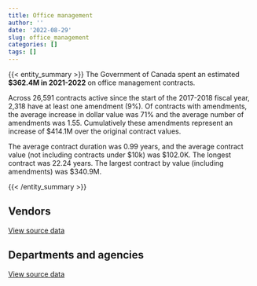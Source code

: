 ```yaml
---
title: Office management
author: ''
date: '2022-08-29'
slug: office_management
categories: []
tags: []
---
```


<script src="/rmarkdown-libs/htmlwidgets/htmlwidgets.js"></script>
<link href="/rmarkdown-libs/datatables-css/datatables-crosstalk.css" rel="stylesheet" />
<script src="/rmarkdown-libs/datatables-binding/datatables.js"></script>
<script src="/rmarkdown-libs/jquery/jquery-3.6.0.min.js"></script>
<link href="/rmarkdown-libs/dt-core-bootstrap/css/dataTables.bootstrap.min.css" rel="stylesheet" />
<link href="/rmarkdown-libs/dt-core-bootstrap/css/dataTables.bootstrap.extra.css" rel="stylesheet" />
<script src="/rmarkdown-libs/dt-core-bootstrap/js/jquery.dataTables.min.js"></script>
<script src="/rmarkdown-libs/dt-core-bootstrap/js/dataTables.bootstrap.min.js"></script>
<link href="/rmarkdown-libs/crosstalk/css/crosstalk.min.css" rel="stylesheet" />
<script src="/rmarkdown-libs/crosstalk/js/crosstalk.min.js"></script>
<script src="/rmarkdown-libs/htmlwidgets/htmlwidgets.js"></script>
<link href="/rmarkdown-libs/datatables-css/datatables-crosstalk.css" rel="stylesheet" />
<script src="/rmarkdown-libs/datatables-binding/datatables.js"></script>
<script src="/rmarkdown-libs/jquery/jquery-3.6.0.min.js"></script>
<link href="/rmarkdown-libs/dt-core-bootstrap/css/dataTables.bootstrap.min.css" rel="stylesheet" />
<link href="/rmarkdown-libs/dt-core-bootstrap/css/dataTables.bootstrap.extra.css" rel="stylesheet" />
<script src="/rmarkdown-libs/dt-core-bootstrap/js/jquery.dataTables.min.js"></script>
<script src="/rmarkdown-libs/dt-core-bootstrap/js/dataTables.bootstrap.min.js"></script>
<link href="/rmarkdown-libs/crosstalk/css/crosstalk.min.css" rel="stylesheet" />
<script src="/rmarkdown-libs/crosstalk/js/crosstalk.min.js"></script>

{{< entity_summary >}}
The Government of Canada spent an estimated **\$362.4M in 2021-2022** on office management contracts.

Across 26,591 contracts active since the start of the 2017-2018 fiscal year, 2,318 have at least one amendment (9%). Of contracts with amendments, the average increase in dollar value was 71% and the average number of amendments was 1.55. Cumulatively these amendments represent an increase of \$414.1M over the original contract values.

The average contract duration was 0.99 years, and the average contract value (not including contracts under \$10k) was \$102.0K. The longest contract was 22.24 years. The largest contract by value (including amendments) was \$340.9M.

{{< /entity_summary >}}

## Vendors

<div id="htmlwidget-1" style="width:100%;height:auto;" class="datatables html-widget"></div>
<script type="application/json" data-for="htmlwidget-1">{"x":{"style":"bootstrap","filter":"none","vertical":false,"data":[["<a href=\"/vendors/3d_datacomm/\">3D DATACOMM<\/a>","<a href=\"/vendors/4_office_automation/\">4 OFFICE AUTOMATION<\/a>","<a href=\"/vendors/73719_newfoundland_labrador/\">73719 NEWFOUNDLAND LABRADOR<\/a>","<a href=\"/vendors/acklands_grainger/\">ACKLANDS GRAINGER<\/a>","<a href=\"/vendors/acme_future_security_controls/\">ACME FUTURE SECURITY CONTROLS<\/a>","<a href=\"/vendors/adga_group/\">ADGA GROUP<\/a>","<a href=\"/vendors/adrm_technology_consulting/\">ADRM TECHNOLOGY CONSULTING<\/a>","<a href=\"/vendors/advanced_business_interiors/\">ADVANCED BUSINESS INTERIORS<\/a>","<a href=\"/vendors/advanced_chippewa_technologies/\">ADVANCED CHIPPEWA TECHNOLOGIES<\/a>","<a href=\"/vendors/aeg_fuels/\">AEG FUELS<\/a>","<a href=\"/vendors/aeropro/\">AEROPRO<\/a>","<a href=\"/vendors/air_liquide_canada/\">AIR LIQUIDE CANADA<\/a>","<a href=\"/vendors/altis_human_resources/\">ALTIS HUMAN RESOURCES<\/a>","<a href=\"/vendors/amazon/\">AMAZON<\/a>","<a href=\"/vendors/anixter_canada/\">ANIXTER CANADA<\/a>","<a href=\"/vendors/apparel_trimmings/\">APPAREL TRIMMINGS<\/a>","<a href=\"/vendors/applied_electonics/\">APPLIED ELECTONICS<\/a>","<a href=\"/vendors/artemp_personnel_services/\">ARTEMP PERSONNEL SERVICES<\/a>","<a href=\"/vendors/asokan_business_interiors/\">ASOKAN BUSINESS INTERIORS<\/a>","<a href=\"/vendors/atco/\">ATCO<\/a>","<a href=\"/vendors/atlantic_business_interiors/\">ATLANTIC BUSINESS INTERIORS<\/a>","<a href=\"/vendors/avi_spl_canada/\">AVI SPL CANADA<\/a>","<a href=\"/vendors/bae_systems/\">BAE SYSTEMS<\/a>","<a href=\"/vendors/banctec_canada/\">BANCTEC CANADA<\/a>","<a href=\"/vendors/banfield_seguin/\">BANFIELD SEGUIN<\/a>","<a href=\"/vendors/bargreen_ellingson/\">BARGREEN ELLINGSON<\/a>","<a href=\"/vendors/barron_s_refrigeration_heating/\">BARRON S REFRIGERATION HEATING<\/a>","<a href=\"/vendors/bayshore_healthcare/\">BAYSHORE HEALTHCARE<\/a>","<a href=\"/vendors/bell_and_howell_canada/\">BELL AND HOWELL CANADA<\/a>","<a href=\"/vendors/bell_canada/\">BELL CANADA<\/a>","<a href=\"/vendors/bighorn_helicopters/\">BIGHORN HELICOPTERS<\/a>","<a href=\"/vendors/boless/\">BOLESS<\/a>","<a href=\"/vendors/bollore_logistics/\">BOLLORE LOGISTICS<\/a>","<a href=\"/vendors/bombardier/\">BOMBARDIER<\/a>","<a href=\"/vendors/brookfield_asset_management/\">BROOKFIELD ASSET MANAGEMENT<\/a>","<a href=\"/vendors/brookfield_global_integrated_solutions/\">BROOKFIELD GLOBAL INTEGRATED SOLUTIONS<\/a>","<a href=\"/vendors/bruker/\">BRUKER<\/a>","<a href=\"/vendors/calian/\">CALIAN<\/a>","<a href=\"/vendors/canada_post/\">CANADA POST<\/a>","<a href=\"/vendors/canadian_bank_note_company/\">CANADIAN BANK NOTE COMPANY<\/a>","<a href=\"/vendors/canadian_corps_of_commissionaires/\">CANADIAN CORPS OF COMMISSIONAIRES<\/a>","<a href=\"/vendors/canadian_standards_association/\">CANADIAN STANDARDS ASSOCIATION<\/a>","<a href=\"/vendors/canon/\">CANON<\/a>","<a href=\"/vendors/cansel_survey_equipment/\">CANSEL SURVEY EQUIPMENT<\/a>","<a href=\"/vendors/carahsoft_technology/\">CARAHSOFT TECHNOLOGY<\/a>","<a href=\"/vendors/carleton_university/\">CARLETON UNIVERSITY<\/a>","<a href=\"/vendors/carswell/\">CARSWELL<\/a>","<a href=\"/vendors/cbci_telecom/\">CBCI TELECOM<\/a>","<a href=\"/vendors/cdw_canada/\">CDW CANADA<\/a>","<a href=\"/vendors/charron_human_resources/\">CHARRON HUMAN RESOURCES<\/a>","<a href=\"/vendors/chef_brandz/\">CHEF BRANDZ<\/a>","<a href=\"/vendors/closereach/\">CLOSEREACH<\/a>","<a href=\"/vendors/colt_canada/\">COLT CANADA<\/a>","<a href=\"/vendors/compucom_canada/\">COMPUCOM CANADA<\/a>","<a href=\"/vendors/compugen/\">COMPUGEN<\/a>","<a href=\"/vendors/convergint_technologies/\">CONVERGINT TECHNOLOGIES<\/a>","<a href=\"/vendors/cpcs_transcom/\">CPCS TRANSCOM<\/a>","<a href=\"/vendors/ctoms/\">CTOMS<\/a>","<a href=\"/vendors/cummins_canada/\">CUMMINS CANADA<\/a>","<a href=\"/vendors/d_doyle_installations/\">D DOYLE INSTALLATIONS<\/a>","<a href=\"/vendors/dalhousie_university/\">DALHOUSIE UNIVERSITY<\/a>","<a href=\"/vendors/dasco_equipment/\">DASCO EQUIPMENT<\/a>","<a href=\"/vendors/data_communications_management/\">DATA COMMUNICATIONS MANAGEMENT<\/a>","<a href=\"/vendors/decisive_group/\">DECISIVE GROUP<\/a>","<a href=\"/vendors/delco_automation/\">DELCO AUTOMATION<\/a>","<a href=\"/vendors/dell_computer/\">DELL COMPUTER<\/a>","<a href=\"/vendors/deloitte_and_touche/\">DELOITTE AND TOUCHE<\/a>","<a href=\"/vendors/dew_engineering/\">DEW ENGINEERING<\/a>","<a href=\"/vendors/dexter_construction/\">DEXTER CONSTRUCTION<\/a>","<a href=\"/vendors/diamond_and_schmitt_architects/\">DIAMOND AND SCHMITT ARCHITECTS<\/a>","<a href=\"/vendors/dls_technology/\">DLS TECHNOLOGY<\/a>","<a href=\"/vendors/donna_cona/\">DONNA CONA<\/a>","<a href=\"/vendors/dynacare/\">DYNACARE<\/a>","<a href=\"/vendors/dynamic_personnel_consultants/\">DYNAMIC PERSONNEL CONSULTANTS<\/a>","<a href=\"/vendors/eberhard_von_huene_associates/\">EBERHARD VON HUENE ASSOCIATES<\/a>","<a href=\"/vendors/ebsco_canada/\">EBSCO CANADA<\/a>","<a href=\"/vendors/eclipsys_solutions/\">ECLIPSYS SOLUTIONS<\/a>","<a href=\"/vendors/elsevier/\">ELSEVIER<\/a>","<a href=\"/vendors/emcon_services/\">EMCON SERVICES<\/a>","<a href=\"/vendors/entrust/\">ENTRUST<\/a>","<a href=\"/vendors/ernst_young/\">ERNST YOUNG<\/a>","<a href=\"/vendors/esri/\">ESRI<\/a>","<a href=\"/vendors/excel_human_resources/\">EXCEL HUMAN RESOURCES<\/a>","<a href=\"/vendors/exp_services/\">EXP SERVICES<\/a>","<a href=\"/vendors/fast_forward_french/\">FAST FORWARD FRENCH<\/a>","<a href=\"/vendors/fast_track_staffing/\">FAST TRACK STAFFING<\/a>","<a href=\"/vendors/felix_technology/\">FELIX TECHNOLOGY<\/a>","<a href=\"/vendors/floyd_s_construction/\">FLOYD S CONSTRUCTION<\/a>","<a href=\"/vendors/g4s_security_services/\">G4S SECURITY SERVICES<\/a>","<a href=\"/vendors/gab_induspac/\">GAB INDUSPAC<\/a>","<a href=\"/vendors/gamble_technologies/\">GAMBLE TECHNOLOGIES<\/a>","<a href=\"/vendors/garda_security_group/\">GARDA SECURITY GROUP<\/a>","<a href=\"/vendors/gartner/\">GARTNER<\/a>","<a href=\"/vendors/general_dynamics/\">GENERAL DYNAMICS<\/a>","<a href=\"/vendors/genesis_integration/\">GENESIS INTEGRATION<\/a>","<a href=\"/vendors/george_courey/\">GEORGE COUREY<\/a>","<a href=\"/vendors/gfl_environmental/\">GFL ENVIRONMENTAL<\/a>","<a href=\"/vendors/gilmore_reproductions/\">GILMORE REPRODUCTIONS<\/a>","<a href=\"/vendors/global_total_office/\">GLOBAL TOTAL OFFICE<\/a>","<a href=\"/vendors/global_upholstery/\">GLOBAL UPHOLSTERY<\/a>","<a href=\"/vendors/grand_toy/\">GRAND TOY<\/a>","<a href=\"/vendors/harnois_energies/\">HARNOIS ENERGIES<\/a>","<a href=\"/vendors/haworth/\">HAWORTH<\/a>","<a href=\"/vendors/hewlett_packard/\">HEWLETT PACKARD<\/a>","<a href=\"/vendors/honeywell/\">HONEYWELL<\/a>","<a href=\"/vendors/horizant/\">HORIZANT<\/a>","<a href=\"/vendors/hoskin_scientific/\">HOSKIN SCIENTIFIC<\/a>","<a href=\"/vendors/hypertec/\">HYPERTEC<\/a>","<a href=\"/vendors/ihs_global/\">IHS GLOBAL<\/a>","<a href=\"/vendors/info_tech_research_group/\">INFO TECH RESEARCH GROUP<\/a>","<a href=\"/vendors/innovasea_marine_systems_canada/\">INNOVASEA MARINE SYSTEMS CANADA<\/a>","<a href=\"/vendors/integra_networks/\">INTEGRA NETWORKS<\/a>","<a href=\"/vendors/integrated_distribution_systems/\">INTEGRATED DISTRIBUTION SYSTEMS<\/a>","<a href=\"/vendors/interactive_audio_visual/\">INTERACTIVE AUDIO VISUAL<\/a>","<a href=\"/vendors/ipss/\">IPSS<\/a>","<a href=\"/vendors/iron_mountain/\">IRON MOUNTAIN<\/a>","<a href=\"/vendors/island_catering/\">ISLAND CATERING<\/a>","<a href=\"/vendors/itex/\">ITEX<\/a>","<a href=\"/vendors/j_o_thomas_associates/\">J O THOMAS ASSOCIATES<\/a>","<a href=\"/vendors/jemtec/\">JEMTEC<\/a>","<a href=\"/vendors/jht_defense/\">JHT DEFENSE<\/a>","<a href=\"/vendors/jim_pattison_industries/\">JIM PATTISON INDUSTRIES<\/a>","<a href=\"/vendors/john_howard_society/\">JOHN HOWARD SOCIETY<\/a>","<a href=\"/vendors/john_wiley_sons/\">JOHN WILEY SONS<\/a>","<a href=\"/vendors/joneljim_concrete_construction/\">JONELJIM CONCRETE CONSTRUCTION<\/a>","<a href=\"/vendors/kone/\">KONE<\/a>","<a href=\"/vendors/konica_minolta_business_solutions/\">KONICA MINOLTA BUSINESS SOLUTIONS<\/a>","<a href=\"/vendors/l3harris/\">L3HARRIS<\/a>","<a href=\"/vendors/lansdowne_technologies/\">LANSDOWNE TECHNOLOGIES<\/a>","<a href=\"/vendors/les_traiteurs_bytown_catering/\">LES TRAITEURS BYTOWN CATERING<\/a>","<a href=\"/vendors/lexisnexis_canada/\">LEXISNEXIS CANADA<\/a>","<a href=\"/vendors/lloyd_libke_law_enforcement_sales/\">LLOYD LIBKE LAW ENFORCEMENT SALES<\/a>","<a href=\"/vendors/lowe_martin_company/\">LOWE MARTIN COMPANY<\/a>","<a href=\"/vendors/lumina_it/\">LUMINA IT<\/a>","<a href=\"/vendors/lynley_contracting_services/\">LYNLEY CONTRACTING SERVICES<\/a>","<a href=\"/vendors/m_d_charlton/\">M D CHARLTON<\/a>","<a href=\"/vendors/macdonald_dettwiler_and_associates/\">MACDONALD DETTWILER AND ASSOCIATES<\/a>","<a href=\"/vendors/maison_cross_roads_de_la_societe/\">MAISON CROSS ROADS DE LA SOCIETE<\/a>","<a href=\"/vendors/makwa_resourcing/\">MAKWA RESOURCING<\/a>","<a href=\"/vendors/maritime_fence/\">MARITIME FENCE<\/a>","<a href=\"/vendors/maxsys_staffing_and_consulting/\">MAXSYS STAFFING AND CONSULTING<\/a>","<a href=\"/vendors/mcelhanney_associates/\">MCELHANNEY ASSOCIATES<\/a>","<a href=\"/vendors/meal_kit_supply_canada/\">MEAL KIT SUPPLY CANADA<\/a>","<a href=\"/vendors/media_q/\">MEDIA Q<\/a>","<a href=\"/vendors/mega_tech/\">MEGA TECH<\/a>","<a href=\"/vendors/millbrook_tactical/\">MILLBROOK TACTICAL<\/a>","<a href=\"/vendors/mishkumi_technologies/\">MISHKUMI TECHNOLOGIES<\/a>","<a href=\"/vendors/mls_overseas/\">MLS OVERSEAS<\/a>","<a href=\"/vendors/moore_canada/\">MOORE CANADA<\/a>","<a href=\"/vendors/motorola_solutions_canada/\">MOTOROLA SOLUTIONS CANADA<\/a>","<a href=\"/vendors/multinational_logistic_services/\">MULTINATIONAL LOGISTIC SERVICES<\/a>","<a href=\"/vendors/municipal_ready_mix/\">MUNICIPAL READY MIX<\/a>","<a href=\"/vendors/national_arts_centre/\">NATIONAL ARTS CENTRE<\/a>","<a href=\"/vendors/nattiq/\">NATTIQ<\/a>","<a href=\"/vendors/naut_mawt_tribal_council/\">NAUT MAWT TRIBAL COUNCIL<\/a>","<a href=\"/vendors/nav_canada/\">NAV CANADA<\/a>","<a href=\"/vendors/navpoint_consulting_group/\">NAVPOINT CONSULTING GROUP<\/a>","<a href=\"/vendors/nimble_information_strategies/\">NIMBLE INFORMATION STRATEGIES<\/a>","<a href=\"/vendors/nisha_techonologies/\">NISHA TECHONOLOGIES<\/a>","<a href=\"/vendors/nitam_solutions/\">NITAM SOLUTIONS<\/a>","<a href=\"/vendors/northern_construction/\">NORTHERN CONSTRUCTION<\/a>","<a href=\"/vendors/northern_micro/\">NORTHERN MICRO<\/a>","<a href=\"/vendors/nova_networks/\">NOVA NETWORKS<\/a>","<a href=\"/vendors/nua_office/\">NUA OFFICE<\/a>","<a href=\"/vendors/nuix_north_america/\">NUIX NORTH AMERICA<\/a>","<a href=\"/vendors/okanagan_aggregates/\">OKANAGAN AGGREGATES<\/a>","<a href=\"/vendors/onx_enterprise_solutions/\">ONX ENTERPRISE SOLUTIONS<\/a>","<a href=\"/vendors/opentext/\">OPENTEXT<\/a>","<a href=\"/vendors/optimum_solutions/\">OPTIMUM SOLUTIONS<\/a>","<a href=\"/vendors/oskar_construction/\">OSKAR CONSTRUCTION<\/a>","<a href=\"/vendors/paladin_group/\">PALADIN GROUP<\/a>","<a href=\"/vendors/panasonic/\">PANASONIC<\/a>","<a href=\"/vendors/pattison_sign_group/\">PATTISON SIGN GROUP<\/a>","<a href=\"/vendors/peters_construction/\">PETERS CONSTRUCTION<\/a>","<a href=\"/vendors/petro_air_services/\">PETRO AIR SERVICES<\/a>","<a href=\"/vendors/petrovalue_products/\">PETROVALUE PRODUCTS<\/a>","<a href=\"/vendors/pitney_bowes/\">PITNEY BOWES<\/a>","<a href=\"/vendors/pmb_electrical_services/\">PMB ELECTRICAL SERVICES<\/a>","<a href=\"/vendors/pmg_technologies/\">PMG TECHNOLOGIES<\/a>","<a href=\"/vendors/pra/\">PRA<\/a>","<a href=\"/vendors/printers_plus/\">PRINTERS PLUS<\/a>","<a href=\"/vendors/promaxis/\">PROMAXIS<\/a>","<a href=\"/vendors/proquest/\">PROQUEST<\/a>","<a href=\"/vendors/purelogic/\">PURELOGIC<\/a>","<a href=\"/vendors/purespirit_solutions/\">PURESPIRIT SOLUTIONS<\/a>","<a href=\"/vendors/queen_s_university/\">QUEEN S UNIVERSITY<\/a>","<a href=\"/vendors/r_e_gilmore_investments/\">R E GILMORE INVESTMENTS<\/a>","<a href=\"/vendors/randstad/\">RANDSTAD<\/a>","<a href=\"/vendors/rapiscan_systems/\">RAPISCAN SYSTEMS<\/a>","<a href=\"/vendors/ricoh/\">RICOH<\/a>","<a href=\"/vendors/rightway_sanitation_services/\">RIGHTWAY SANITATION SERVICES<\/a>","<a href=\"/vendors/roche_diagnostics/\">ROCHE DIAGNOSTICS<\/a>","<a href=\"/vendors/rogers/\">ROGERS<\/a>","<a href=\"/vendors/rolling_tides_construction/\">ROLLING TIDES CONSTRUCTION<\/a>","<a href=\"/vendors/rondar/\">RONDAR<\/a>","<a href=\"/vendors/s_p_global_market_intelligence/\">S P GLOBAL MARKET INTELLIGENCE<\/a>","<a href=\"/vendors/salvation_army/\">SALVATION ARMY<\/a>","<a href=\"/vendors/sca_shipping_consultants_associated/\">SCA SHIPPING CONSULTANTS ASSOCIATED<\/a>","<a href=\"/vendors/serco/\">SERCO<\/a>","<a href=\"/vendors/sharp_electronics/\">SHARP ELECTRONICS<\/a>","<a href=\"/vendors/si_systems/\">SI SYSTEMS<\/a>","<a href=\"/vendors/simex_defence/\">SIMEX DEFENCE<\/a>","<a href=\"/vendors/simplex_grinnell/\">SIMPLEX GRINNELL<\/a>","<a href=\"/vendors/skillsoft_canada/\">SKILLSOFT CANADA<\/a>","<a href=\"/vendors/slr_consulting_canada/\">SLR CONSULTING CANADA<\/a>","<a href=\"/vendors/softchoice/\">SOFTCHOICE<\/a>","<a href=\"/vendors/solotech/\">SOLOTECH<\/a>","<a href=\"/vendors/sperra_construction/\">SPERRA CONSTRUCTION<\/a>","<a href=\"/vendors/springer_verlag/\">SPRINGER VERLAG<\/a>","<a href=\"/vendors/st_joseph_print_group/\">ST JOSEPH PRINT GROUP<\/a>","<a href=\"/vendors/st_leonard_s_society_hamilton/\">ST LEONARD S SOCIETY HAMILTON<\/a>","<a href=\"/vendors/stantec/\">STANTEC<\/a>","<a href=\"/vendors/stoneworks_technologies/\">STONEWORKS TECHNOLOGIES<\/a>","<a href=\"/vendors/stratos/\">STRATOS<\/a>","<a href=\"/vendors/stryker_canada/\">STRYKER CANADA<\/a>","<a href=\"/vendors/subaru_canada/\">SUBARU CANADA<\/a>","<a href=\"/vendors/super_channel_international/\">SUPER CHANNEL INTERNATIONAL<\/a>","<a href=\"/vendors/supremex/\">SUPREMEX<\/a>","<a href=\"/vendors/systems_for_research/\">SYSTEMS FOR RESEARCH<\/a>","<a href=\"/vendors/tankatek/\">TANKATEK<\/a>","<a href=\"/vendors/teknion/\">TEKNION<\/a>","<a href=\"/vendors/telecom_computer_services/\">TELECOM COMPUTER SERVICES<\/a>","<a href=\"/vendors/telus_canada/\">TELUS CANADA<\/a>","<a href=\"/vendors/tenaquip/\">TENAQUIP<\/a>","<a href=\"/vendors/teramach_technologies/\">TERAMACH TECHNOLOGIES<\/a>","<a href=\"/vendors/tervita/\">TERVITA<\/a>","<a href=\"/vendors/tes_contract_services/\">TES CONTRACT SERVICES<\/a>","<a href=\"/vendors/thales/\">THALES<\/a>","<a href=\"/vendors/the_aim_group/\">THE AIM GROUP<\/a>","<a href=\"/vendors/the_right_door_consulting/\">THE RIGHT DOOR CONSULTING<\/a>","<a href=\"/vendors/thermo_fisher_scientific/\">THERMO FISHER SCIENTIFIC<\/a>","<a href=\"/vendors/thomson_reuters/\">THOMSON REUTERS<\/a>","<a href=\"/vendors/thyssenkrupp_elevator/\">THYSSENKRUPP ELEVATOR<\/a>","<a href=\"/vendors/tofcon_construction/\">TOFCON CONSTRUCTION<\/a>","<a href=\"/vendors/toromont/\">TOROMONT<\/a>","<a href=\"/vendors/toshiba_canada/\">TOSHIBA CANADA<\/a>","<a href=\"/vendors/totem_offisource/\">TOTEM OFFISOURCE<\/a>","<a href=\"/vendors/toyota/\">TOYOTA<\/a>","<a href=\"/vendors/transcontinental_printing/\">TRANSCONTINENTAL PRINTING<\/a>","<a href=\"/vendors/troy_life_fire_safety/\">TROY LIFE FIRE SAFETY<\/a>","<a href=\"/vendors/tyco_integrated_fire_security/\">TYCO INTEGRATED FIRE SECURITY<\/a>","<a href=\"/vendors/unisource/\">UNISOURCE<\/a>","<a href=\"/vendors/united_rentals_of_canada/\">UNITED RENTALS OF CANADA<\/a>","<a href=\"/vendors/united_states_department_of_the_air_force/\">UNITED STATES DEPARTMENT OF THE AIR FORCE<\/a>","<a href=\"/vendors/united_states_department_of_the_navy/\">UNITED STATES DEPARTMENT OF THE NAVY<\/a>","<a href=\"/vendors/universite_laval/\">UNIVERSITE LAVAL<\/a>","<a href=\"/vendors/university_of_guelph/\">UNIVERSITY OF GUELPH<\/a>","<a href=\"/vendors/university_of_toronto/\">UNIVERSITY OF TORONTO<\/a>","<a href=\"/vendors/value_master_builders/\">VALUE MASTER BUILDERS<\/a>","<a href=\"/vendors/visiontec/\">VISIONTEC<\/a>","<a href=\"/vendors/vwr_international/\">VWR INTERNATIONAL<\/a>","<a href=\"/vendors/wartsila/\">WARTSILA<\/a>","<a href=\"/vendors/waste_connections_of_canada/\">WASTE CONNECTIONS OF CANADA<\/a>","<a href=\"/vendors/waste_management_of_canada/\">WASTE MANAGEMENT OF CANADA<\/a>","<a href=\"/vendors/wesco_distribution_canada/\">WESCO DISTRIBUTION CANADA<\/a>","<a href=\"/vendors/west_coast_tug_barge/\">WEST COAST TUG BARGE<\/a>","<a href=\"/vendors/westbury_national_show_systems/\">WESTBURY NATIONAL SHOW SYSTEMS<\/a>","<a href=\"/vendors/whooshh_innovations/\">WHOOSHH INNOVATIONS<\/a>","<a href=\"/vendors/wolters_kluwer/\">WOLTERS KLUWER<\/a>","<a href=\"/vendors/workdynamics_technologies/\">WORKDYNAMICS TECHNOLOGIES<\/a>","<a href=\"/vendors/wpp_group_canada_communications/\">WPP GROUP CANADA COMMUNICATIONS<\/a>","<a href=\"/vendors/xerox/\">XEROX<\/a>","<a href=\"/vendors/zycom/\">ZYCOM<\/a>"],[null,653883.16,46660.23,125378.33,null,null,14662.54,8021972.92,14888,null,429884.43,38238.25,99856.8,null,384043.58,null,324766.63,null,2823471.95,25524.86,614000.35,387824.66,null,24993.34,5440.37,85575.25,758266.77,179824.21,576052.02,10832.79,null,3145649.86,10005.87,221447.56,null,null,null,null,544184.16,39020056.59,46129.68,null,2422506.54,48873.4,null,2986995.39,2769110.61,78466.72,145479.31,55432.15,null,null,11293.03,115594.75,51508,null,null,41491.8,null,null,null,61750.17,6908078.4,null,null,45697.2,50154.5,null,128802.3,null,null,null,null,4407.29,2138000.97,2327456.67,null,1828363.15,829711.06,230101.92,0,160613.68,null,null,null,null,573973.67,11246.85,15107.95,19527.58,97205.61,59229.45,156502.18,null,141551.91,null,48587.54,479097.36,453918.2,3515252.86,1780132.16,null,3161943.88,5751.85,43369.02,null,null,217300.52,120078.86,null,null,null,19997.3,384633.41,null,692802.92,13535.5,107086.33,null,1268575.29,null,null,45656.48,432451.82,688242.8,12430,1878247.67,null,null,23156.47,517580.46,null,1453331.68,55298.1,122323.28,10823.4,384251.45,187006.35,null,null,174886.03,null,7594374.5,null,10694.25,null,140849.73,1285736.23,4478054.2,null,256410.58,607572.65,1172640.37,null,null,16718.56,216501.8,97905.08,3191281.58,1657696.98,null,192027.63,290138.2,517151.79,null,null,null,133611.58,null,null,30124.7,null,null,48299.3,null,null,1059563.89,null,0,42933.05,863949.66,22126.04,1392947.16,null,null,13085.4,4807259.75,167603.51,22616.43,7378118.78,1574274.04,10184.05,null,45765,509435.97,null,15457.52,35908.85,null,1436744.83,null,null,197504.23,252.42,null,12083.86,152401.87,454782.2,4240478.84,1542045.57,24368.24,17640,1012.57,24860,11558.4,18213.4,217892.61,2961094.15,null,21941.78,26045784.94,null,1017669.43,101107.66,239695.48,64289.07,null,null,25428.5,85164.43,17731.35,634171.45,760967,null,181639.3,4044.14,7023849.25,null,93146.45,null,36201.91,null,58313.09,155711.07,2900413.47,null,null,null,null,180691.63,39307.22,null,310578.02,85395.49,13682.76,701275.55,null,null,33594.49,null,null,8818048.71,4376.23],[null,1039124.6,207447.95,193424.77,113390.53,null,null,11981253.29,null,null,143687.4,28809.64,249087.26,null,null,null,271313.63,35105.06,2713121.43,62163.33,1187261.63,34057.18,null,null,19521.33,541378.02,null,188143.57,null,684673.47,22627.54,null,null,89429.97,null,null,null,null,538406.22,107625969.47,181270.91,null,2534616.57,15369.96,null,null,1679272.8,24662.54,69703.27,31852.85,null,null,null,72800.15,null,null,null,27661.2,null,81454.67,73832.59,null,5955412.1,400776.16,null,null,null,null,null,null,null,null,null,39343.16,1466697.76,2867537.69,309736.68,3257732.98,34384.55,87336.52,0,187489.6,null,null,null,25294.5,541794.71,23793.92,null,11351.94,null,null,287.19,13021,121347.13,40008.57,36385.51,1172682.57,1462316.95,4028192.04,1496172.22,null,2552708.52,null,17300.25,10781.86,11275.14,233077.41,39472.25,null,null,null,88284.64,48990.85,4012.06,828261.72,null,22870.3,10261.44,104266.46,null,null,53012.63,2775497.38,null,22800,1997915.85,9880.68,28377.15,23945.77,376847.67,19933.2,1340618.23,null,null,null,117164.89,187518.7,33369.13,null,114993.55,24998.99,null,11300,null,null,null,1686796.17,5148470.77,null,16937.06,null,1095252.87,24997.58,null,17498.22,366850.26,169500,63207.36,4908146.7,null,240173.47,140267.81,1231574.36,null,null,null,44659.21,551756.9,51080.4,null,null,43402.39,14260,null,null,1261024.41,145052.17,10667.2,46969.06,829027.38,22186.66,1797192.06,20484.64,null,null,5651669.12,168062.7,7559.47,8432473,null,null,null,null,1276446.22,null,26686.1,257871.39,null,1520485.12,238703.06,5435.35,124719.09,30711.43,24860,null,333690.42,840306.89,5285821.54,1405132.31,25746.32,null,7126.93,null,28639.8,null,232275.86,3323079.81,13277.5,21967.2,20734569.31,2178836.37,142537.07,65157.45,228091.47,29519.93,null,null,null,24981.34,109118.65,2077516.69,5069.64,1025575.02,null,4055.22,6395436.69,20610.67,93401.64,null,67203.59,null,123285.21,121710.65,4280448.91,null,15750,10651.15,null,170416.6,null,null,361546.91,75058.51,null,null,null,null,33686.53,1338.69,null,9398180.01,null],[51847.7,1030731.11,null,26840.64,163967.22,null,null,8474491.46,12184.6,53133.02,null,62093.96,193179.15,22600,29225.09,283380.27,79296.92,52513.72,1113359.38,485390.92,1116725.54,82860.14,109056.89,71300.45,null,10724765.73,null,147765.15,null,28849.26,null,null,null,206446.5,null,11407.67,17936.1,null,484994.27,116393346.18,389575.79,17628,3340094.17,40295.65,37220.38,null,20785.81,187808.25,140741.99,null,4382500.5,60828.58,null,72601.24,null,null,366628.5,90235.31,null,193738.5,null,null,5530316.64,2019057.35,3015.68,19719.57,null,78346.79,null,13560,13720.96,null,24408.73,1827.41,null,2912819.73,350012.04,825842.21,null,65096.91,0,251.34,79015.52,108238,17200,null,176555.12,23728.91,null,39452.52,null,null,450142.28,null,25076.21,28574.04,16067.71,2348372.05,1081505.45,2609571.26,1797944.37,null,977767.6,null,null,44175.69,null,22715.09,87710.32,90739,null,21813.1,94918.31,149990.75,12124.34,1910661.73,31456.73,12436.69,13990.2,null,23914.52,null,53217.29,1502402.68,788701.91,21850,2082628.45,36901.32,38079.63,null,519308.3,null,4909294.83,null,null,20769,583858.87,93759.35,null,null,null,null,null,10441.77,null,null,20631.28,1624523.06,4890065.53,null,197128.4,null,1092260.38,22724.59,404514.34,6979.1,365847.94,53704.82,422694.04,2294110.54,null,133018.36,133485.2,965290.52,null,null,null,null,5849556.68,null,18671.94,null,282407.98,null,24719.62,null,743160.58,31627.92,0,36395.59,552463.36,null,2153129.01,null,28116.23,null,4542855.07,167603.51,null,7974233.08,null,null,189.55,null,1272958.67,54681.8,22396.32,114403.77,13498.66,1443513.29,720054.67,14131.9,29547.95,null,null,30736,147768.73,140051.15,4899109.67,1376092.83,29425.81,null,7107.46,null,41029,null,629297.96,5042927.37,null,null,16568311.19,61481.4,630500.84,84940.38,58313.31,null,null,null,40923.39,null,12635.75,1821720.93,6904.55,1376231.18,15904,675.87,4973150.37,null,16418388.8,null,65449.8,29864.54,133459.9,104211.62,4268753.69,11497.5,null,50711.5,28323.76,169950.98,15595.56,null,373198.24,80721.99,null,null,12880.75,6754947.07,33594.49,25716.87,null,7963058.4,null],[589663.37,965800.06,null,437949.69,162764.28,39550,null,8462859.27,123752.82,null,null,64068.4,null,33900,null,null,373404.86,13092.46,2747011.7,19247.17,1567466.66,401317.79,null,null,null,3138135.04,null,200975.8,null,1846633.75,null,null,27005,255239.92,40000,null,null,89905.33,539671.18,119489502.1,253543.29,null,1917914.08,21202.9,48175.32,null,null,231169.43,11560.5,null,1758484.48,85066.78,null,12133.36,null,2824.72,null,64993.3,20543.25,211434.36,null,43772.45,5485398.55,null,16774.69,null,235244.21,78346.79,null,null,190.57,24069,null,null,null,2491817.52,350012.04,2397327.41,null,55560.99,93455,11215.9,211439.68,null,null,null,96694.37,10268.37,null,null,null,null,944538.68,77791.61,144371.64,15724.77,16067.71,2229841.33,1239051.76,1777104.69,790033.08,86016.54,491709.85,null,null,null,null,86533.06,260072.3,null,116910.07,null,76541.91,312056.9,null,5368468.62,30421.37,null,null,null,null,90951.46,28207.44,null,null,null,2131538.55,null,38079.63,null,198124.21,null,1701091.5,null,null,null,42869.87,null,null,16974,null,null,null,8516.23,null,42831.52,null,1705586.93,4390404.33,103886.22,null,38258.2,1092260.38,null,null,6520.2,null,740058.24,null,3428183.39,3074.67,159232.84,11266.1,1525700.57,22867.77,25998,12906.52,null,2512917.1,43365,39138.95,10042.88,35575.07,null,null,39900,868766.75,null,null,null,248075.25,null,3293357.81,null,509434.68,null,3643292.68,101480.48,null,7067203.01,10535.07,null,11562.45,null,1272958.67,53117.16,35517.52,37027.45,null,1148790.11,307749.39,null,37712.82,null,null,22486.28,19818.53,null,1595352.03,1181461.96,29425.81,null,22304.15,null,null,null,9511.59,3556451.92,null,null,18364464.59,null,431774.42,155501.92,11254.67,null,2784754.5,859.43,52227.4,null,28331.21,2074428.31,1721.41,null,null,null,2086683.9,null,null,20695.93,93222.24,null,15820,52248.57,4268753.69,null,15000,null,null,169950.98,27880.09,38854.93,325539.99,132755.44,null,1265647.95,null,null,32928.81,25716.87,44763.15,6686961.33,null]],"container":"<table class=\"table table-striped table-hover row-border order-column display\">\n  <thead>\n    <tr>\n      <th>Vendor<\/th>\n      <th>2018-2019<\/th>\n      <th>2019-2020<\/th>\n      <th>2020-2021<\/th>\n      <th>2021-2022<\/th>\n    <\/tr>\n  <\/thead>\n<\/table>","options":{"order":[[4,"desc"]],"pageLength":10,"autoWidth":true,"columnDefs":[{"targets":1,"render":"function(data, type, row, meta) {\n    return type !== 'display' ? data : DTWidget.formatCurrency(data, \"$\", 2, 3, \",\", \".\", true, null);\n  }"},{"targets":2,"render":"function(data, type, row, meta) {\n    return type !== 'display' ? data : DTWidget.formatCurrency(data, \"$\", 2, 3, \",\", \".\", true, null);\n  }"},{"targets":3,"render":"function(data, type, row, meta) {\n    return type !== 'display' ? data : DTWidget.formatCurrency(data, \"$\", 2, 3, \",\", \".\", true, null);\n  }"},{"targets":4,"render":"function(data, type, row, meta) {\n    return type !== 'display' ? data : DTWidget.formatCurrency(data, \"$\", 2, 3, \",\", \".\", true, null);\n  }"},{"width":"16%","targets":[1,2,3,4]},{"className":"dt-right","targets":[1,2,3,4]}],"orderClasses":false}},"evals":["options.columnDefs.0.render","options.columnDefs.1.render","options.columnDefs.2.render","options.columnDefs.3.render"],"jsHooks":[]}</script>
<p class="text-right">
<a href="https://github.com/GoC-Spending/contracts-data/tree/main/data/out/categories/10_office_management/summary_by_fiscal_year_by_vendor.csv" class="source-data-link btn btn-link">View source data</a>
</p>

## Departments and agencies

<div id="htmlwidget-2" style="width:100%;height:auto;" class="datatables html-widget"></div>
<script type="application/json" data-for="htmlwidget-2">{"x":{"style":"bootstrap","filter":"none","vertical":false,"data":[["<a href=\"/departments/aafc-aac/\">Agriculture and Agri-Food Canada<\/a>","<a href=\"/departments/aandc-aadnc/\">Crown-Indigenous Relations and Northern Affairs Canada<\/a>","<a href=\"/departments/acoa-apeca/\">Atlantic Canada Opportunities Agency<\/a>","<a href=\"/departments/atssc-scdata/\">Administrative Tribunals Support Service of Canada<\/a>","<a href=\"/departments/cannor/\">Canadian Northern Economic Development Agency<\/a>","<a href=\"/departments/cas-satj/\">Courts Administration Service<\/a>","<a href=\"/departments/casdo-ocena/\">Accessibility Standards Canada<\/a>","<a href=\"/departments/cbsa-asfc/\">Canada Border Services Agency<\/a>","<a href=\"/departments/ccohs-cchst/\">Canadian Centre for Occupational Health and Safety<\/a>","<a href=\"/departments/ced-dec/\">Canada Economic Development for Quebec Regions<\/a>","<a href=\"/departments/cer-rec/\">Canada Energy Regulator<\/a>","<a href=\"/departments/cfia-acia/\">Canadian Food Inspection Agency<\/a>","<a href=\"/departments/cgc-ccg/\">Canadian Grain Commission<\/a>","<a href=\"/departments/chrc-ccdp/\">Canadian Human Rights Commission<\/a>","<a href=\"/departments/cic/\">Immigration, Refugees and Citizenship Canada<\/a>","<a href=\"/departments/cics-scic/\">Canadian Intergovernmental Conference Secretariat<\/a>","<a href=\"/departments/cihr-irsc/\">Canadian Institutes of Health Research<\/a>","<a href=\"/departments/cnsc-ccsn/\">Canadian Nuclear Safety Commission<\/a>","<a href=\"/departments/cpc-cpp/\">Civilian Review and Complaints Commission for the RCMP<\/a>","<a href=\"/departments/cra-arc/\">Canada Revenue Agency<\/a>","<a href=\"/departments/crtc/\">Canadian Radio-television and Telecommunications Commission<\/a>","<a href=\"/departments/csa-asc/\">Canadian Space Agency<\/a>","<a href=\"/departments/csc-scc/\">Correctional Service of Canada<\/a>","<a href=\"/departments/csps-efpc/\">Canada School of Public Service<\/a>","<a href=\"/departments/cta-otc/\">Canadian Transportation Agency<\/a>","<a href=\"/departments/dfatd-maecd/\">Global Affairs Canada<\/a>","<a href=\"/departments/dfo-mpo/\">Fisheries and Oceans Canada<\/a>","<a href=\"/departments/dnd-mdn/\">National Defence<\/a>","<a href=\"/departments/ec/\">Environment and Climate Change Canada<\/a>","<a href=\"/departments/elections/\">Elections Canada<\/a>","<a href=\"/departments/esdc-edsc/\">Employment and Social Development Canada<\/a>","<a href=\"/departments/fcac-acfc/\">Financial Consumer Agency of Canada<\/a>","<a href=\"/departments/feddevontario/\">Federal Economic Development Agency for Southern Ontario<\/a>","<a href=\"/departments/fin/\">Department of Finance Canada<\/a>","<a href=\"/departments/fintrac-canafe/\">Financial Transactions and Reports Analysis Centre of Canada<\/a>","<a href=\"/departments/fja-cmf/\">Office of the Commissioner for Federal Judicial Affairs Canada<\/a>","<a href=\"/departments/fpcc-cpac/\">Farm Products Council of Canada<\/a>","<a href=\"/departments/hc-sc/\">Health Canada<\/a>","<a href=\"/departments/iaac-aeic/\">Impact Assessment Agency of Canada<\/a>","<a href=\"/departments/ic/\">Innovation, Science and Economic Development Canada<\/a>","<a href=\"/departments/iic-iac/\">Invest in Canada<\/a>","<a href=\"/departments/ijc-cmi/\">International Joint Commission<\/a>","<a href=\"/departments/infc/\">Infrastructure Canada<\/a>","<a href=\"/departments/irb-cisr/\">Immigration and Refugee Board of Canada<\/a>","<a href=\"/departments/isc-sac/\">Indigenous Services Canada<\/a>","<a href=\"/departments/jus/\">Department of Justice Canada<\/a>","<a href=\"/departments/lac-bac/\">Library and Archives Canada<\/a>","<a href=\"/departments/mgerc-ceegm/\">Military Grievances External Review Committee<\/a>","<a href=\"/departments/mpcc-cppm/\">Military Police Complaints Commission of Canada<\/a>","<a href=\"/departments/nbc-ccbn/\">The National Battlefields Commission<\/a>","<a href=\"/departments/nfb-onf/\">National Film Board<\/a>","<a href=\"/departments/nrc-cnrc/\">National Research Council Canada<\/a>","<a href=\"/departments/nrcan-rncan/\">Natural Resources Canada<\/a>","<a href=\"/departments/nserc-crsng/\">Natural Sciences and Engineering Research Council of Canada<\/a>","<a href=\"/departments/nsira-ossnr/\">National Security and Intelligence Review Agency<\/a>","<a href=\"/departments/oag-bvg/\">Office of the Auditor General of Canada<\/a>","<a href=\"/departments/oci-bec/\">The Correctional Investigator Canada<\/a>","<a href=\"/departments/ocl-cal/\">Office of the Commissioner of Lobbying of Canada<\/a>","<a href=\"/departments/ocol-clo/\">Office of the Commissioner of Official Languages<\/a>","<a href=\"/departments/oic-ci/\">Office of the Information Commissioner of Canada<\/a>","<a href=\"/departments/opc-cpvp/\">Office of the Privacy Commissioner of Canada<\/a>","<a href=\"/departments/osfi-bsif/\">Office of the Superintendent of Financial Institutions Canada<\/a>","<a href=\"/departments/osgg-bsgg/\">Office of the Secretary to the Governor General<\/a>","<a href=\"/departments/pbc-clcc/\">Parole Board of Canada<\/a>","<a href=\"/departments/pc/\">Parks Canada<\/a>","<a href=\"/departments/pch/\">Canadian Heritage<\/a>","<a href=\"/departments/pco-bcp/\">Privy Council Office<\/a>","<a href=\"/departments/phac-aspc/\">Public Health Agency of Canada<\/a>","<a href=\"/departments/pmprb-cepmb/\">Patented Medicine Prices Review Board Canada<\/a>","<a href=\"/departments/ppsc-sppc/\">Public Prosecution Service of Canada<\/a>","<a href=\"/departments/pptc/\">Passport Canada<\/a>","<a href=\"/departments/ps-sp/\">Public Safety Canada<\/a>","<a href=\"/departments/psc-cfp/\">Public Service Commission of Canada<\/a>","<a href=\"/departments/psic-ispc/\">Office of the Public Sector Integrity Commissioner of Canada<\/a>","<a href=\"/departments/pwgsc-tpsgc/\">Public Services and Procurement Canada<\/a>","<a href=\"/departments/rcmp-grc/\">Royal Canadian Mounted Police<\/a>","<a href=\"/departments/sirc-csars/\">Security Intelligence Review Committee<\/a>","<a href=\"/departments/ssc-spc/\">Shared Services Canada<\/a>","<a href=\"/departments/sshrc-crsh/\">Social Sciences and Humanities Research Council of Canada<\/a>","<a href=\"/departments/statcan/\">Statistics Canada<\/a>","<a href=\"/departments/swc-cfc/\">Status of Women Canada<\/a>","<a href=\"/departments/tbs-sct/\">Treasury Board of Canada Secretariat<\/a>","<a href=\"/departments/tc/\">Transport Canada<\/a>","<a href=\"/departments/tsb-bst/\">Transportation Safety Board of Canada<\/a>","<a href=\"/departments/vac-acc/\">Veterans Affairs Canada<\/a>","<a href=\"/departments/vrab-tacra/\">Veterans Review and Appeal Board<\/a>","<a href=\"/departments/wage/\">Department for Women and Gender Equality<\/a>","<a href=\"/departments/wd-deo/\">Western Economic Diversification Canada<\/a>"],[1699228.41,1484901.93,177191.65,1364231.97,12452.91,912007.28,null,3708396.02,27698.35,41521.07,112408.07,5815558.13,275038.69,154673.01,44368874.07,102978.65,218829.24,347835.44,57092.56,13077696.85,72909.33,98793.06,13030052.84,573647.37,478249.22,22208549.15,9531437.67,54383217.13,4008351.77,4524114.34,4404927.89,208853.68,61917.09,887497.19,73689.79,236374.59,null,2917170.17,570450.37,6689617.03,null,153924.27,179060.89,96239.21,1011271.33,7255994,381828.92,49692.83,5886.38,252857.56,238940.1,11367662.7,3588467.27,499189.3,null,662007.06,55835.42,16781.46,62626.06,52612.49,248846.18,921973.86,195149.86,388148.7,17733646.11,1514357.45,2194632.12,816347.58,null,2051082.35,206782.03,2874825.46,100710.98,null,47674940.28,10414571.58,10760.26,4178443.13,64050.33,1693380.12,41934.12,860465.62,4106742.23,43885.07,1959273.98,38364.51,98410.47,16547],[3023860.6,1176587.85,361513.83,214664.78,25138.6,1451939.51,null,4354595.13,51965.5,62183.06,107603.57,1943735.9,205439.91,68506.79,111681578.55,19788.66,99086.44,375520.53,34170.91,14361238.69,161714.43,193114.17,11422786.53,335478.57,10808.83,20454560.19,8930830.3,54584286.45,6482980.06,9347637.64,8660596.38,226280.75,35449.8,563205.03,72632.88,231325.93,null,3506917.11,146879.09,3517156.28,null,null,569793.81,2799923.24,1772657.49,8274466.04,381200.05,7900.87,5902.51,23714,1426835.16,17763588.13,2242245.29,830388.17,60265.4,1127618.14,29282.66,null,194723.29,38581.91,143490.95,1817258.36,459618.87,540198.43,13307753.15,1791588.86,1333430.78,627701.55,1231.43,1522678.71,88944.6,625315.05,114500.8,146694.46,47977726.72,5852812.91,null,4056747.44,295357.25,2045509.86,null,1545136.65,4939419.9,49120.63,3095666.54,1216.06,584516.48,232035.95],[885690.43,1372961.18,527988.08,133020.24,2560.48,1307544.49,31698.6,5219044.18,66053.59,16231.49,82274.74,2058561.73,229268.09,59881.27,119204190.18,4590.01,66426,204064.74,12964.61,15214642.87,22489.15,115720.91,20408938.23,232351.07,2787.9,19094156.83,15469931.29,62099332.26,2924476.92,11826171.07,11749711.67,48497.58,37023.43,428232.37,70879.08,187265.67,163956.53,3723074.38,91807.4,2266977.82,null,null,903235.72,1056596.72,2344232.82,6468083.58,200366.13,33912.61,5886.38,null,569623.4,10767089.81,1340770.47,273658.87,48774.98,286448.1,30653.84,null,108981.9,70006.92,189743.91,420467.62,114852.5,294247.03,11918687.49,823258.62,590913.39,4955253.93,14499.08,1878361.57,null,570946.62,37454.62,12223.15,30384481.68,8752480.81,null,3845555.95,138515.13,20383728.72,null,472447.16,3170250.32,53026.26,1993134.33,94693.09,17616.01,null],[1427692.42,923355.5,358228.93,175049.54,2560.48,1353078.28,null,4530189.18,46911.45,null,22557.92,1816629.42,345676.5,122449.37,122727137.03,14632.89,66426,362212.21,12746.4,14390764.82,null,188054.32,13197323.36,16615.06,null,10808662.05,5775543.74,52642422.24,4956754.83,4518615.99,15791795.29,45106.29,48411.46,989537.7,26757.87,138405.31,null,5936086.87,59117.15,3617269.23,1065444.74,null,911611.55,916511.32,2241155.65,4572679.01,265266.71,17485.44,2806.11,302557.37,184058.05,11949897.29,1471794.23,183454.36,47619.9,396710.72,30836.48,null,245542.62,18026.72,252861.68,645298.46,104297.35,276240.93,15598619.41,808802.33,647711.89,617580.31,14499.08,1785096.85,null,1138094.82,21093.54,12223.15,30086132.64,9828868.08,null,1417443.24,null,1936691.26,null,408986.78,2900297.92,106624.87,1429575.98,null,59270.37,null]],"container":"<table class=\"table table-striped table-hover row-border order-column display\">\n  <thead>\n    <tr>\n      <th>Department<\/th>\n      <th>2018-2019<\/th>\n      <th>2019-2020<\/th>\n      <th>2020-2021<\/th>\n      <th>2021-2022<\/th>\n    <\/tr>\n  <\/thead>\n<\/table>","options":{"order":[[4,"desc"]],"pageLength":10,"autoWidth":true,"columnDefs":[{"targets":1,"render":"function(data, type, row, meta) {\n    return type !== 'display' ? data : DTWidget.formatCurrency(data, \"$\", 2, 3, \",\", \".\", true, null);\n  }"},{"targets":2,"render":"function(data, type, row, meta) {\n    return type !== 'display' ? data : DTWidget.formatCurrency(data, \"$\", 2, 3, \",\", \".\", true, null);\n  }"},{"targets":3,"render":"function(data, type, row, meta) {\n    return type !== 'display' ? data : DTWidget.formatCurrency(data, \"$\", 2, 3, \",\", \".\", true, null);\n  }"},{"targets":4,"render":"function(data, type, row, meta) {\n    return type !== 'display' ? data : DTWidget.formatCurrency(data, \"$\", 2, 3, \",\", \".\", true, null);\n  }"},{"width":"16%","targets":[1,2,3,4]},{"className":"dt-right","targets":[1,2,3,4]}],"orderClasses":false}},"evals":["options.columnDefs.0.render","options.columnDefs.1.render","options.columnDefs.2.render","options.columnDefs.3.render"],"jsHooks":[]}</script>
<p class="text-right">
<a href="https://github.com/GoC-Spending/contracts-data/tree/main/data/out/categories/10_office_management/summary_by_fiscal_year_by_department.csv" class="source-data-link btn btn-link">View source data</a>
</p>
